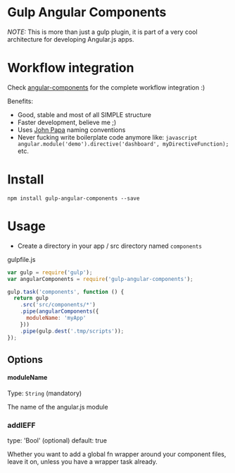 # Gulp Angular Components

*NOTE:* This is more than just a gulp plugin, it is part of a very cool architecture
for developing Angular.js apps.

# Workflow integration
Check [angular-components](https://www.npmjs.com/package/angular-components) for the complete workflow integration :)

Benefits:

- Good, stable and most of all SIMPLE structure
- Faster development, believe me ;)
- Uses [John Papa](https://github.com/johnpapa/angular-styleguide) naming conventions
- Never fucking write boilerplate code anymore like: ```javascript angular.module('demo').directive('dashboard', myDirectiveFunction);``` etc.

# Install

```
npm install gulp-angular-components --save
```

# Usage

- Create a directory in your app / src directory named ```components```

gulpfile.js

```javascript
var gulp = require('gulp');
var angularComponents = require('gulp-angular-components');

gulp.task('components', function () {
  return gulp
    .src('src/components/*')
    .pipe(angularComponents({
      moduleName: 'myApp'
    }))
    .pipe(gulp.dest('.tmp/scripts'));
});
```

## Options

#### moduleName
Type: `String` (mandatory)

The name of the angular.js module

### addIEFF
type: 'Bool' (optional)
default: true

Whether you want to add a global fn wrapper around your component files, leave it on, unless you have a wrapper task already.
